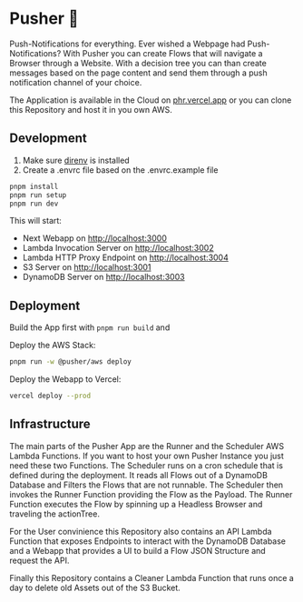 # Pusher 💪

Push-Notifications for everything. Ever wished a Webpage had Push-Notifications? With Pusher you can create Flows that will navigate a Browser through a Website. With a decision tree you can than create messages based on the page content and send them through a push notification channel of your choice.

The Application is available in the Cloud on [phr.vercel.app](https://phr.vercel.app) or you can clone this Repository and host it in you own AWS.

## Development

1. Make sure [direnv](https://direnv.net/) is installed
2. Create a .envrc file based on the .envrc.example file

```sh
pnpm install
pnpm run setup
pnpm run dev
```

This will start:

- Next Webapp on <http://localhost:3000>
- Lambda Invocation Server on <http://localhost:3002>
- Lambda HTTP Proxy Endpoint on <http://localhost:3004>
- S3 Server on <http://localhost:3001>
- DynamoDB Server on <http://localhost:3003>

## Deployment

Build the App first with `pnpm run build` and

Deploy the AWS Stack:

```sh
pnpm run -w @pusher/aws deploy
```

Deploy the Webapp to Vercel:

```sh
vercel deploy --prod
```

## Infrastructure

The main parts of the Pusher App are the Runner and the Scheduler AWS Lambda Functions. If you want to host your own Pusher Instance you just need these two Functions. The Scheduler runs on a cron schedule that is defined during the deployment. It reads all Flows out of a DynamoDB Database and Filters the Flows that are not runnable. The Scheduler then invokes the Runner Function providing the Flow as the Payload. The Runner Function executes the Flow by spinning up a Headless Browser and traveling the actionTree.

For the User convinience this Repository also contains an API Lambda Function that exposes Endpoints to interact with the DynamoDB Database and a Webapp that provides a UI to build a Flow JSON Structure and request the API.

Finally this Repository contains a Cleaner Lambda Function that runs once a day to delete old Assets out of the S3 Bucket.
